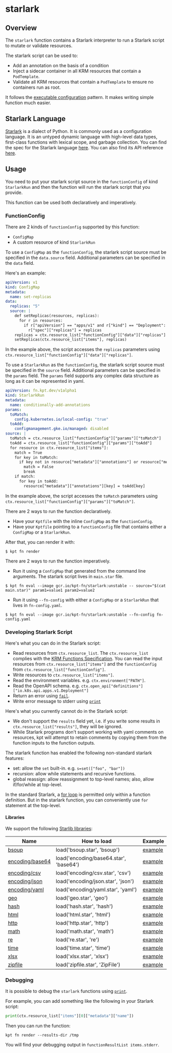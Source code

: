 # starlark

## Overview

<!--mdtogo:Short-->

The `starlark` function contains a Starlark interpreter to run a Starlark script
to mutate or validate resources.

The starlark script can be used to:

- Add an annotation on the basis of a condition
- Inject a sidecar container in all KRM resources that contain a `PodTemplate`.
- Validate all KRM resources that contain a `PodTemplate` to ensure no
  containers run as root.

It follows the [executable configuration] pattern. It makes writing simple
function much easier.

<!--mdtogo-->

## Starlark Language

[Starlark] is a dialect of Python. It is commonly used as a configuration
language. It is an untyped dynamic language with high-level data types,
first-class functions with lexical scope, and garbage collection. You can find
the spec for the Starlark language [here][spec]. You can also find its API
reference [here][apiref].

<!--mdtogo:Long-->

## Usage

You need to put your starlark script source in the `functionConfig` of
kind `StarlarkRun` and then the function will run the starlark script that you
provide.

This function can be used both declaratively and imperatively.

### FunctionConfig

There are 2 kinds of `functionConfig` supported by this function:

- `ConfigMap`
- A custom resource of kind `StarlarkRun`

To use a `ConfigMap` as the `functionConfig`, the starlark script source must be
specified in the `data.source` field. Additional parameters can be specified in
the `data` field.

Here's an example:

```yaml
apiVersion: v1
kind: ConfigMap
metadata:
  name: set-replicas
data:
  replicas: "5"
  source: |
    def setReplicas(resources, replicas):
      for r in resources:
        if r["apiVersion"] == "apps/v1" and r["kind"] == "Deployment":
          r["spec"]["replicas"] = replicas
    replicas = ctx.resource_list["functionConfig"]["data"]["replicas"]
    setReplicas(ctx.resource_list["items"], replicas)
```

In the example above, the script accesses the `replicas` parameters
using `ctx.resource_list["functionConfig"]["data"]["replicas"]`.

To use a `StarlarkRun` as the `functionConfig`, the starlark script source must
be specified in the `source` field. Additional parameters can be specified in
the `params` field. The `params` field supports any complex data structure as
long as it can be represented in yaml.

```yaml
apiVersion: fn.kpt.dev/v1alpha1
kind: StarlarkRun
metadata:
  name: conditionally-add-annotations
params:
  toMatch:
    config.kubernetes.io/local-config: "true"
  toAdd:
    configmanagement.gke.io/managed: disabled
source: |    
  toMatch = ctx.resource_list["functionConfig"]["params"]["toMatch"]
  toAdd = ctx.resource_list["functionConfig"]["params"]["toAdd"]
  for resource in ctx.resource_list["items"]:
    match = True
    for key in toMatch:
      if key not in resource["metadata"]["annotations"] or resource["metadata"]["annotations"][key] != toMatch[key]:
        match = False
        break
    if match:
      for key in toAdd:
        resource["metadata"]["annotations"][key] = toAdd[key]
```

In the example above, the script accesses the `toMatch` parameters
using `ctx.resource_list["functionConfig"]["params"]["toMatch"]`.

There are 2 ways to run the function declaratively.

- Have your `Kptfile` with the inline `ConfigMap` as the `functionConfig`.
- Have your `Kptfile` pointing to a `functionConfig` file that contains either a
  `ConfigMap` or a `StarlarkRun`.

After that, you can render it with:

```shell
$ kpt fn render
```

There are 2 ways to run the function imperatively.

- Run it using a `ConfigMap` that generated from the command line arguments. The
  starlark script lives in `main.star` file.

```shell
$ kpt fn eval --image gcr.io/kpt-fn/starlark:unstable -- source="$(cat main.star)" param1=value1 param2=value2
```

- Run it using `--fn-config` with either a `ConfigMap` or a `StarlarkRun` that
  lives in `fn-config.yaml`.

```shell
$ kpt fn eval --image gcr.io/kpt-fn/starlark:unstable --fn-config fn-config.yaml
```

### Developing Starlark Script

Here's what you can do in the Starlark script:

- Read resources from `ctx.resource_list`. The `ctx.resource_list` complies with
  the [KRM Functions Specification]. You can read the input resources from
  `ctx.resource_list["items"]` and the `functionConfig` from
  `ctx.resource_list["functionConfig"]`.
- Write resources to `ctx.resource_list["items"]`.
- Read the environment variables. e.g. `ctx.environment["PATH"]`.
- Read the OpenAPI schema. e.g. `ctx.open_api["definitions"]["io.k8s.api.apps.v1.Deployment"]`
- Return an error using [`fail`][fail].
- Write error message to stderr using [`print`][print]

Here's what you currently cannot do in the Starlark script:

- We don't support the `results` field yet, i.e. if you write some results in
  `ctx.resource_list["results"]`, they will be ignored.
- While Starlark programs don't support working with yaml comments on resources,
  kpt will attempt to retain comments by copying them from the function inputs
  to the function outputs.

The starlark function has enabled the following non-standard starlark features:

- set: allow the `set` built-in. e.g. `s=set(["foo", "bar"])`
- recursion: allow while statements and recursive functions.
- global reassign: allow reassignment to top-level names; also, allow
  if/for/while at top-level.

In the standard Starlark, a [for loop] is permitted only within a function
definition. But in the starlark function, you can conveniently use `for`
statement at the top-level.

#### Libraries

We support the following [Starlib libraries]:

| Name               | How to load                            | Example |
|--------------------|----------------------------------------|---------|
| [bsoup]            | load('bsoup.star', 'bsoup')            | [example](https://github.com/qri-io/starlib/blob/master/bsoup/testdata/test.star)           |
| [encoding/base64]  | load('encoding/base64.star', 'base64') | [example](https://github.com/qri-io/starlib/blob/master/encoding/base64/testdata/test.star) |
| [encoding/csv]     | load('encoding/csv.star', 'csv')       | [example](https://github.com/qri-io/starlib/blob/master/encoding/csv/testdata/test.star)    |
| [encoding/json]    | load('encoding/json.star', 'json')     | [example](https://github.com/google/starlark-go/blob/master/starlark/testdata/json.star)    |
| [encoding/yaml]    | load('encoding/yaml.star', 'yaml')     | [example](https://github.com/qri-io/starlib/blob/master/encoding/yaml/testdata/test.star)   |
| [geo]              | load('geo.star', 'geo')                | [example](https://github.com/qri-io/starlib/blob/master/geo/testdata/test.star)             |
| [hash]             | load('hash.star', 'hash')              | [example](https://github.com/qri-io/starlib/blob/master/hash/testdata/test.star)            |
| [html]             | load('html.star', 'html')              | [example](https://github.com/qri-io/starlib/blob/master/html/testdata/test.star)            |
| [http]             | load('http.star', 'http')              | [example](https://github.com/qri-io/starlib/blob/master/http/testdata/test.star)            |
| [math]             | load('math.star', 'math')              | [example](https://github.com/google/starlark-go/blob/master/starlark/testdata/math.star)    |
| [re]               | load('re.star', 're')                  | [example](https://github.com/qri-io/starlib/blob/master/re/testdata/test.star)              |
| [time]             | load('time.star', 'time')              | [example](https://github.com/google/starlark-go/blob/master/starlark/testdata/time.star)    |
| [xlsx]             | load('xlsx.star', 'xlsx')              | [example](https://github.com/qri-io/starlib/blob/master/xlsx/testdata/test.star)            |
| [zipfile]          | load('zipfile.star', 'ZipFile')        | [example](https://github.com/qri-io/starlib/blob/master/zipfile/testdata/test.star)         |

### Debugging

It is possible to debug the `starlark` functions using [`print`][print].

For example, you can add something like the following in your Starlark script:

```python
print(ctx.resource_list["items"][0]["metadata"]["name"])
```

Then you can run the function:

```shell
kpt fn render --results-dir /tmp
```

You will find your debugging output in `functionResultList items.stderr`.

<!--mdtogo-->

[Starlark]: https://docs.bazel.build/versions/master/skylark/language.html

[executable configuration]: https://kpt.dev/book/05-developing-functions/04-executable-configuration

[spec]: https://github.com/bazelbuild/starlark/blob/master/spec.md

[apiref]: https://docs.bazel.build/versions/master/skylark/lib/skylark-overview.html

[KRM Functions Specification]: https://kpt.dev/book/05-developing-functions/01-functions-specification

[for loop]: https://github.com/bazelbuild/starlark/blob/master/spec.md#for-loops

[fail]: https://docs.bazel.build/versions/master/skylark/lib/globals.html#fail

[print]: https://docs.bazel.build/versions/master/skylark/lib/globals.html#print

[Starlib libraries]: https://github.com/qri-io/starlib#packages

[bsoup]: https://github.com/qri-io/starlib/tree/v0.5.0/bsoup

[encoding/base64]: https://github.com/qri-io/starlib/tree/v0.5.0/encoding/base64

[encoding/csv]: https://github.com/qri-io/starlib/tree/v0.5.0/encoding/csv

[encoding/json]: https://pkg.go.dev/go.starlark.net/lib/json

[encoding/yaml]: https://github.com/qri-io/starlib/tree/v0.5.0/encoding/yaml

[geo]: https://github.com/qri-io/starlib/tree/v0.5.0/geo

[hash]: https://github.com/qri-io/starlib/tree/v0.5.0/hash

[html]: https://github.com/qri-io/starlib/tree/v0.5.0/html

[http]: https://github.com/qri-io/starlib/tree/v0.5.0/http

[math]: https://pkg.go.dev/go.starlark.net/lib/math

[re]: https://github.com/qri-io/starlib/tree/v0.5.0/re

[time]: https://pkg.go.dev/go.starlark.net/lib/time

[xlsx]: https://github.com/qri-io/starlib/tree/v0.5.0/xlsx

[zipfile]: https://github.com/qri-io/starlib/tree/v0.5.0/zipfile

